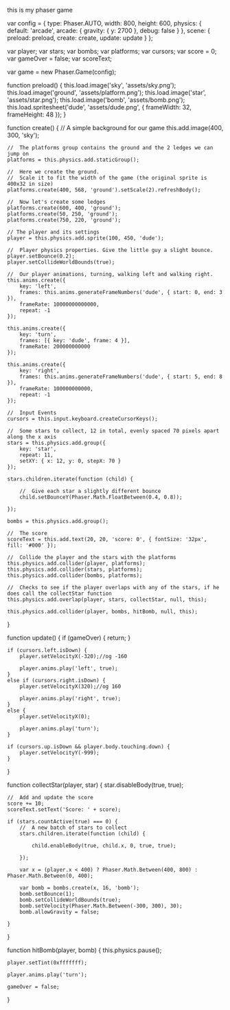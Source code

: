 this is my phaser game

var config = {
	type: Phaser.AUTO,
	width: 800,
	height: 600,
	physics: {
		default: 'arcade',
		arcade: {
			gravity: { y: 2700 },
			debug: false
		}
	},
	scene: {
		preload: preload,
		create: create,
		update: update
	}
};

var player;
var stars;
var bombs;
var platforms;
var cursors;
var score = 0;
var gameOver = false;
var scoreText;

var game = new Phaser.Game(config);

function preload() {
	this.load.image('sky', 'assets/sky.png');
	this.load.image('ground', 'assets/platform.png');
	this.load.image('star', 'assets/star.png');
	this.load.image('bomb', 'assets/bomb.png');
	this.load.spritesheet('dude', 'assets/dude.png', { frameWidth: 32, frameHeight: 48 });
}

function create() {
	//  A simple background for our game
	this.add.image(400, 300, 'sky');

	//  The platforms group contains the ground and the 2 ledges we can jump on
	platforms = this.physics.add.staticGroup();

	//  Here we create the ground.
	//  Scale it to fit the width of the game (the original sprite is 400x32 in size)
	platforms.create(400, 568, 'ground').setScale(2).refreshBody();

	//  Now let's create some ledges
	platforms.create(600, 400, 'ground');
	platforms.create(50, 250, 'ground');
	platforms.create(750, 220, 'ground');

	// The player and its settings
	player = this.physics.add.sprite(100, 450, 'dude');

	//  Player physics properties. Give the little guy a slight bounce.
	player.setBounce(0.2);
	player.setCollideWorldBounds(true);

	//  Our player animations, turning, walking left and walking right.
	this.anims.create({
		key: 'left',
		frames: this.anims.generateFrameNumbers('dude', { start: 0, end: 3 }),
		frameRate: 10000000000000,
		repeat: -1
	});

	this.anims.create({
		key: 'turn',
		frames: [{ key: 'dude', frame: 4 }],
		frameRate: 200000000000
	});

	this.anims.create({
		key: 'right',
		frames: this.anims.generateFrameNumbers('dude', { start: 5, end: 8 }),
		frameRate: 100000000000,
		repeat: -1
	});

	//  Input Events
	cursors = this.input.keyboard.createCursorKeys();

	//  Some stars to collect, 12 in total, evenly spaced 70 pixels apart along the x axis
	stars = this.physics.add.group({
		key: 'star',
		repeat: 11,
		setXY: { x: 12, y: 0, stepX: 70 }
	});

	stars.children.iterate(function (child) {

		//  Give each star a slightly different bounce
		child.setBounceY(Phaser.Math.FloatBetween(0.4, 0.8));

	});

	bombs = this.physics.add.group();

	//  The score
	scoreText = this.add.text(20, 20, 'score: 0', { fontSize: '32px', fill: '#000' });

	//  Collide the player and the stars with the platforms
	this.physics.add.collider(player, platforms);
	this.physics.add.collider(stars, platforms);
	this.physics.add.collider(bombs, platforms);

	//  Checks to see if the player overlaps with any of the stars, if he does call the collectStar function
	this.physics.add.overlap(player, stars, collectStar, null, this);

	this.physics.add.collider(player, bombs, hitBomb, null, this);
}

function update() {
	if (gameOver) {
		return;
	}

	if (cursors.left.isDown) {
		player.setVelocityX(-320);//og -160

		player.anims.play('left', true);
	}
	else if (cursors.right.isDown) {
		player.setVelocityX(320);//og 160

		player.anims.play('right', true);
	}
	else {
		player.setVelocityX(0);

		player.anims.play('turn');
	}

	if (cursors.up.isDown && player.body.touching.down) {
		player.setVelocityY(-999);
	}
}

function collectStar(player, star) {
	star.disableBody(true, true);

	//  Add and update the score
	score += 10;
	scoreText.setText('Score: ' + score);

	if (stars.countActive(true) === 0) {
		//  A new batch of stars to collect
		stars.children.iterate(function (child) {

			child.enableBody(true, child.x, 0, true, true);

		});

		var x = (player.x < 400) ? Phaser.Math.Between(400, 800) : Phaser.Math.Between(0, 400);

		var bomb = bombs.create(x, 16, 'bomb');
		bomb.setBounce(1);
		bomb.setCollideWorldBounds(true);
		bomb.setVelocity(Phaser.Math.Between(-300, 300), 30);
		bomb.allowGravity = false;

	}
}

function hitBomb(player, bomb) {
	this.physics.pause();

	player.setTint(0xfffffff);

	player.anims.play('turn');

	gameOver = false;
}

